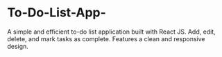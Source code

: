 # To-Do-List-App-
A simple and efficient to-do list application built with React JS. Add, edit, delete, and mark tasks as complete. Features a clean and responsive design.
